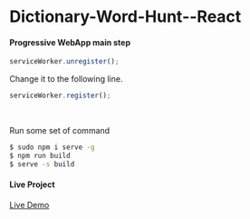 # Dictionary-Word-Hunt--React

#### Progressive WebApp main step

```js
serviceWorker.unregister();
```

Change it to the following line.

```js
serviceWorker.register();
```

<br />

Run some set of command
```bash
$ sudo npm i serve -g
$ npm run build
$ serve -s build
```


#### Live Project
[Live Demo](https://dictionary-word-hunt-react.netlify.app)
